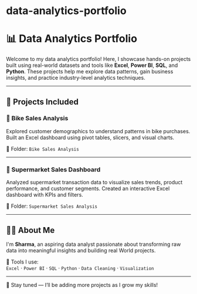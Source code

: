 # data-analytics-portfolio
# 📊 Data Analytics Portfolio

Welcome to my data analytics portfolio! Here, I showcase hands-on projects built using real-world datasets and tools like **Excel**, **Power BI**, **SQL**, and **Python**. These projects help me explore data patterns, gain business insights, and practice industry-level analytics techniques.

---

## 🚀 Projects Included

### 🚴 Bike Sales Analysis
Explored customer demographics to understand patterns in bike purchases. Built an Excel dashboard using pivot tables, slicers, and visual charts.

📂 Folder: `Bike Sales Analysis`

---

### 🛒 Supermarket Sales Dashboard
Analyzed supermarket transaction data to visualize sales trends, product performance, and customer segments. Created an interactive Excel dashboard with KPIs and filters.

📂 Folder: `Supermarket Sales Analysis`  

---

## 👨‍💻 About Me

I'm **Sharma**, an aspiring data analyst passionate about transforming raw data into meaningful insights and building real World projects.

🔧 Tools I use:  
`Excel` · `Power BI` · `SQL` · `Python` · `Data Cleaning` · `Visualization`

---

📌 Stay tuned — I’ll be adding more projects as I grow my skills!
